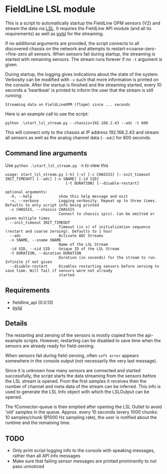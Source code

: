 # FieldLine LSL module

This is a script to automatically startup the FieldLine OPM sensors (V2) and stream the data
via [LSL](https://labstreaminglayer.readthedocs.io/). It requires the FieldLine API module (and all its requirements) as
well as [pylsl](https://pypi.org/project/pylsl/) for the streaming.

If no additional arguments are provided, the script connects to all discovered chassis on the network and attempts to
restart->coarse-zero->fine-zero all sensors. When sensors fail during startup, the streaming is started with remaining
sensors. The stream runs forever if no `-t` argument is given.

During startup, the logging gives indications about the state of the system. Verbosity can be modified with `-v` 
such that more information is printed on the console.
After the startup is finished and the streaming started, every 10 seconds a 'heartbeat' is printed to inform the 
user that the stream is still running:

`Streaming data on FieldLineOPM (flopm) since ... seconds`

Here is an example call to use the script:
```
python .\start_lsl_stream.py --chassis=192.168.2.43 --adc -t 600
```
This will connect only to the chassis at IP address 192.168.2.43 and stream all sensors as well as the analog channel 
data (`--adc`) for 600 seconds.
 

## Command line arguments
Use `python .\start_lsl_stream.py -h` to view this

```
usage: start_lsl_stream.py [-h] [-v] [-c CHASSIS] [--init_timeout INIT_TIMEOUT] [--adc] [-n SNAME] [-id SID]
                           [-t DURATION] [--disable-restart]

optional arguments:
  -h, --help            show this help message and exit
  -v, --verbose         Logging verbosity. Repeat up to three times. Defaults to only script info being printed
  -c CHASSIS, --chassis CHASSIS
                        Connect to chassis ip(s). Can be omitted or given multiple times
  --init_timeout INIT_TIMEOUT
                        Timeout (in s) of initialization sequence (restart and coarse zeroing). Defaults to 1 hour
  --adc                 Activate ADC Streams
  -n SNAME, --sname SNAME
                        Name of the LSL Stream
  -id SID, --sid SID    Unique ID of the LSL Stream
  -t DURATION, --duration DURATION
                        Duration (in seconds) for the stream to run. Infinite if not given
  --disable-restart     Disables restarting sensors before zeroing to save time. Will fail if sensors were not already
                        started
```

## Requirements

- fieldline_api (0.0.13)
- [pylsl](https://pypi.org/project/pylsl/)

## Details

The restarting and zeroing of the sensors is mostly copied from the api-example scripts. However, restarting can be
disabled to save time when the sensors are already ready for field-zeroing.

When sensors fail during field-zeroing, often `soft error` appears somewhere in the console output (not necessarily 
the very last message).

Since it is unknown how many sensors are connected and started successfully, the script starts the data streaming from
the sensors before the LSL stream is opened. From the first samples it receives then the number of channel and meta data
of the stream can be inferred. This info is used to generate the LSL Info object with which the LSLOutput can be opened.

The fConnector-queue is then emptied after opening the LSL Outlet to avoid 'old' samples in the queue.
Approx. every 10 seconds (every 1000 chunks: 10 samples/chunk @1000 Hz sampling rate), the user is notified about 
the runtime and the remaining time. 

## TODO

- Only print script logging info to the console with speaking messages, rather than all API info messages
- Make sure that failing sensor messages are printed prominently to not pass unnoticed